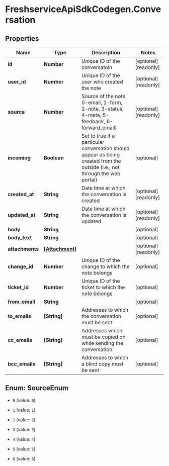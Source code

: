 # FreshserviceApiSdkCodegen.Conversation

## Properties

| Name            | Type                              | Description                                                                                                                 | Notes                 |
| --------------- | --------------------------------- | --------------------------------------------------------------------------------------------------------------------------- | --------------------- |
| **id**          | **Number**                        | Unique ID of the conversatoin                                                                                               | [optional] [readonly] |
| **user_id**     | **Number**                        | Unique ID of the user who created the note                                                                                  | [optional] [readonly] |
| **source**      | **Number**                        | Source of the note, 0-email, 1-form, 2-note, 3-status, 4-meta, 5-feedback, 6-forward_email)                                 | [optional] [readonly] |
| **incoming**    | **Boolean**                       | Set to true if a particular conversation should appear as being created from the outside (i.e., not through the web portal) | [optional]            |
| **created_at**  | **String**                        | Date time at which the conversation is created                                                                              | [optional] [readonly] |
| **updated_at**  | **String**                        | Date time at which the conversation is updated                                                                              | [optional] [readonly] |
| **body**        | **String**                        |                                                                                                                             | [optional]            |
| **body_text**   | **String**                        |                                                                                                                             | [optional]            |
| **attachments** | [**[Attachment]**](Attachment.md) |                                                                                                                             | [optional] [readonly] |
| **change_id**   | **Number**                        | Unique ID of the change to which the note belongs                                                                           | [optional]            |
| **ticket_id**   | **Number**                        | Unique ID of the ticket to which the note belongs                                                                           | [optional]            |
| **from_email**  | **String**                        |                                                                                                                             | [optional]            |
| **to_emails**   | **[String]**                      | Addresses to which the conversation must be sent                                                                            | [optional]            |
| **cc_emails**   | **[String]**                      | Addresses which must be copied on while sending the conversation                                                            | [optional]            |
| **bcc_emails**  | **[String]**                      | Addresses to which a blind copy must be sent                                                                                | [optional]            |

## Enum: SourceEnum

- `0` (value: `0`)

- `1` (value: `1`)

- `2` (value: `2`)

- `3` (value: `3`)

- `4` (value: `4`)

- `5` (value: `5`)

- `6` (value: `6`)

